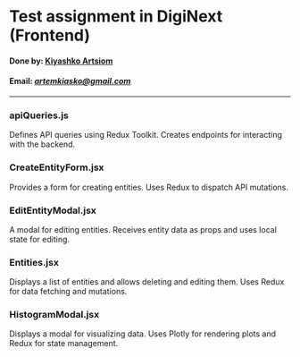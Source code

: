 # Test assignment in DigiNext (Frontend)

#### Done by: [Kiyashko Artsiom](https://career.habr.com/kiyashko_artsiom)

#### Email: *artemkiasko@gmail.com*

---

### apiQueries.js

Defines API queries using Redux Toolkit. Creates endpoints for interacting with the backend.

### CreateEntityForm.jsx

Provides a form for creating entities. Uses Redux to dispatch API mutations.

### EditEntityModal.jsx

A modal for editing entities. Receives entity data as props and uses local state for editing.

### Entities.jsx

Displays a list of entities and allows deleting and editing them. Uses Redux for data fetching and mutations.

### HistogramModal.jsx

Displays a modal for visualizing data. Uses Plotly for rendering plots and Redux for state management.

